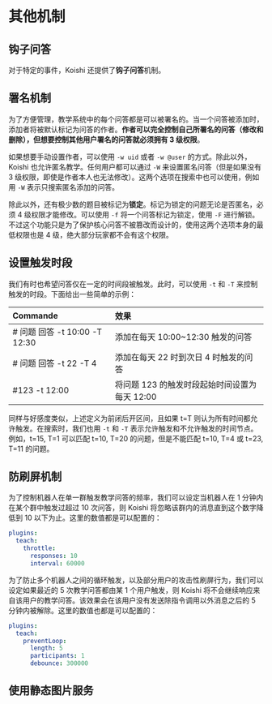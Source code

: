 # 其他机制

## 钩子问答

对于特定的事件，Koishi 还提供了**钩子问答**机制。

## 署名机制

为了方便管理，教学系统中的每个问答都是可以被署名的。当一个问答被添加时，添加者将被默认标记为问答的作者。**作者可以完全控制自己所署名的问答（修改和删除），但想要控制其他用户署名的问答就必须拥有 3 级权限**。

如果想要手动设置作者，可以使用 `-w uid` 或者 `-w @user` 的方式。除此以外，Koishi 也允许匿名教学。任何用户都可以通过 `-W` 来设置匿名问答（但是如果没有 3 级权限，即使是作者本人也无法修改）。这两个选项在搜索中也可以使用，例如用 `-W` 表示只搜索匿名添加的问答。

除此以外，还有极少数的题目被标记为**锁定**。标记为锁定的问题无论是否匿名，必须 4 级权限才能修改。可以使用 `-f` 将一个问答标记为锁定，使用 `-F` 进行解锁。不过这个功能只是为了保护核心问答不被篡改而设计的，使用这两个选项本身的最低权限也是 4 级，绝大部分玩家都不会有这个权限。

## 设置触发时段

我们有时也希望问答仅在一定的时间段被触发。此时，可以使用 `-t` 和 `-T` 来控制触发的时段。下面给出一些简单的示例：

| Commande                   | 效果                           |
|:-------------------------- |:---------------------------- |
| # 问题 回答 -t 10:00 -T 12:30 | 添加在每天 10:00~12:30 触发的问答      |
| # 问题 回答 -t 22 -T 4        | 添加在每天 22 时到次日 4 时触发的问答       |
| #123 -t 12:00              | 将问题 123 的触发时段起始时间设置为每天 12:00 |

同样与好感度类似，上述定义为前闭后开区间，且如果 t=T 则认为所有时间都允许触发。在搜索时，我们也用 `-t` 和 `-T` 表示允许触发和不允许触发的时间节点。例如，t=15, T=1 可以匹配 t=10, T=20 的问题，但是不能匹配 t=10, T=4 或 t=23, T=11 的问题。

## 防刷屏机制

为了控制机器人在单一群触发教学问答的频率，我们可以设定当机器人在 1 分钟内在某个群中触发过超过 10 次问答，则 Koishi 将忽略该群内的消息直到这个数字降低到 10 以下为止。这里的数值都是可以配置的：

```yaml title=koishi.yml
plugins:
  teach:
    throttle:
      responses: 10
      interval: 60000
```

为了防止多个机器人之间的循环触发，以及部分用户的攻击性刷屏行为，我们可以设定如果最近的 5 次教学问答都由某 1 个用户触发，则 Koishi 将不会继续响应来自该用户的教学问答。该效果会在该用户没有发送除指令调用以外消息之后的 5 分钟内被解除。这里的数值也都是可以配置的：

```yaml title=koishi.yml
plugins:
  teach:
    preventLoop:
      length: 5
      participants: 1
      debounce: 300000
```

## 使用静态图片服务
